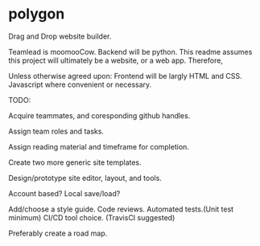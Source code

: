 # polygon
Drag and Drop website builder.

Teamlead is moomooCow.
Backend will be python.
This readme assumes this project will ultimately be a website, or a web app. Therefore,

Unless otherwise agreed upon:
Frontend will be largly HTML and CSS. Javascript where convenient or necessary. 

TODO:

Acquire teammates, and coresponding github handles.

Assign team roles and tasks.

Assign reading material and timeframe for completion.

Create two more generic site templates.

Design/prototype site editor, layout, and tools.

Account based?
Local save/load?

Add/choose a style guide.
Code reviews.
Automated tests.(Unit test minimum)
CI/CD tool choice. (TravisCI suggested)

Preferably create a road map.
